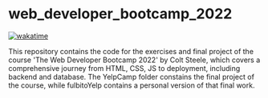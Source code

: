 # web_developer_bootcamp_2022
[![wakatime](https://wakatime.com/badge/user/52fea420-cbe4-4ed2-96b9-796155f63dad/project/8934a5c4-4f51-4248-8d78-50625ec230e6.svg)](https://wakatime.com/badge/user/52fea420-cbe4-4ed2-96b9-796155f63dad/project/8934a5c4-4f51-4248-8d78-50625ec230e6)

This repository contains the code for the exercises and final project of the course 'The Web Developer Bootcamp 2022' by Colt Steele, which covers a comprehensive journey from HTML, CSS, JS to deployment, including backend and database. The YelpCamp folder constains the final project of the course, while fulbitoYelp contains a personal version of that final work.
